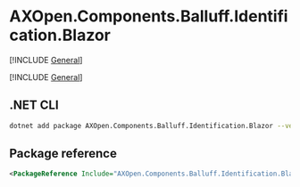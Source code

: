 # AXOpen.Components.Balluff.Identification.Blazor

[!INCLUDE [General](../../docs/README.md)]

[!INCLUDE [General](../../../../docfx/articles/notes/NUGET_PACAKGE_BLAZOR_GENERAL.md)]

## .NET CLI

~~~bash
dotnet add package AXOpen.Components.Balluff.Identification.Blazor --version {axopen-version}
~~~

## Package reference

~~~xml
<PackageReference Include="AXOpen.Components.Balluff.Identification.Blazor" Version="{axopen-version}" />
~~~
